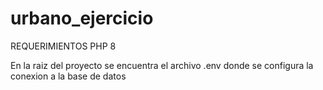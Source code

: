 # urbano_ejercicio

REQUERIMIENTOS
PHP 8

En la raiz del proyecto se encuentra el archivo .env donde se configura la conexion a la base de datos

